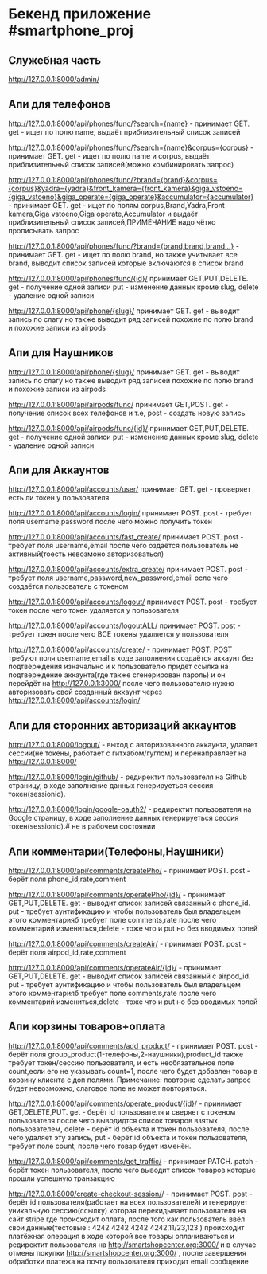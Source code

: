 <h1>Бекенд приложение #smartphone_proj</h1>

<h2>Служебная часть</h2>

http://127.0.0.1:8000/admin/

<h2>Апи для телефонов</h2>

http://127.0.0.1:8000/api/phones/func/?search={name} - принимает GET. get - ищет по полю name, выдаёт приблизительный список записей

http://127.0.0.1:8000/api/phones/func/?search={name}&corpus={corpus} - принимает GET. get - ищет по полю name и corpus, выдаёт приблизительный список записей(можно комбинировать запрос)

http://127.0.0.1:8000/api/phones/func/?brand={brand}&corpus={corpus}&yadra={yadra}&front_kamera={front_kamera}&giga_vstoeno={giga_vstoeno}&giga_operate={giga_operate}&accumulator={accumulator} - принимает GET. get - ищет по полям corpus,Brand,Yadra,Front kamera,Giga vstoeno,Giga operate,Accumulator и выдаёт приблизительный список записей,ПРИМЕЧАНИЕ надо чётко прописывать запрос

http://127.0.0.1:8000/api/phones/func/?brand={brand,brand,brand...} - принимает GET. get - ищет по полю brand, но также учитывает все brand, выводит список записей которые включаются в список brand

http://127.0.0.1:8000/api/phones/func/{id}/ принимает GET,PUT,DELETE. get - получение одной записи put - изменение данных кроме slug, delete - удаление одной записи

http://127.0.0.1:8000/api/phone/{slug}/ принимает GET. get - выводит запись по слагу но также выводит ряд записей похожие по полю brand и похожие записи из airpods

<h2>Апи для Наушников</h2>

http://127.0.0.1:8000/api/phone/{slug}/ принимает GET. get - выводит запись по слагу но также выводит ряд записей похожие по полю brand и похожие записи из airpods

http://127.0.0.1:8000/api/airpods/func/ принимает GET,POST. get - получение список всех телефонов и т.е, post - создать новую запись

http://127.0.0.1:8000/api/airpods/func/{id}/ принимает GET,PUT,DELETE. get - получение одной записи put - изменение данных кроме slug, delete - удаление одной записи

<h2>Апи для Аккаунтов</h2>

http://127.0.0.1:8000/api/accounts/user/ принимает GET. get - проверяет есть ли токен у пользователя

http://127.0.0.1:8000/api/accounts/login/ принимает POST. post - требует поля username,password после чего можно получить токен

http://127.0.0.1:8000/api/accounts/fast_create/ принимает POST. post - требует поля username,email после чего оздаётся пользователь не активный(тоесть невозмоно авторизоваться)

http://127.0.0.1:8000/api/accounts/extra_create/ принимает POST. post - требует поля username,password,new_password,email осле чего создаётся пользователь с токеном

http://127.0.0.1:8000/api/accounts/logout/ принимает POST. post - требует токен после чего токен удаляется у пользователя

http://127.0.0.1:8000/api/accounts/logoutALL/ принимает POST. post - требует токен после чего ВСЕ токены удаляется у пользователя

http://127.0.0.1:8000/api/accounts/create/ - принимает POST. POST требуют поля username,email в ходе заполнения создаётся аккаунт без подтверждения изначально и к пользователю придёт ссылка на подтверждение аккаунта(где также сгенерирован пароль) и он перейдёт на http://127.0.0.1:3000/ после чего пользователю нужно авторизовать свой созданный аккаунт через http://127.0.0.1:8000/api/accounts/login/

<h2>Апи для сторонних авторизаций аккаунтов</h2>

http://127.0.0.1:8000/logout/ - выход с авторизованного аккаунта, удаляет сессии(не токены, работает с гитхабом/гуглом) и перенаправляет на http://127.0.0.1:8000/

http://127.0.0.1:8000/login/github/ - редиректит пользователя на Github страницу, в ходе заполнение данных генерируеться сессия токен(sessionid).

http://127.0.0.1:8000/login/google-oauth2/ - редиректит пользователя на Google страницу, в ходе заполнение данных генерируеться сессия токен(sessionid).# не в рабочем состоянии

<h2>Апи комментарии(Телефоны,Наушники)</h2>

http://127.0.0.1:8000/api/comments/createPho/ - принимает POST. post - берёт поля phone_id,rate,comment

http://127.0.0.1:8000/api/comments/operatePho/{id}/ - принимает GET,PUT,DELETE. get - выводит список записей связанный с phone_id. put - требует аунтификацию и чтобы пользователь был владельцем этого комментарияб требует поле comments,rate после чего комментарий измениться,delete - тоже что и put но без вводимых полей

http://127.0.0.1:8000/api/comments/createAir/ - принимает POST. post - берёт поля airpod_id,rate,comment

http://127.0.0.1:8000/api/comments/operateAir/{id}/ - принимает GET,PUT,DELETE. get - выводит список записей связанный с airpod_id. put - требует аунтификацию и чтобы пользователь был владельцем этого комментарияб требует поле comments,rate после чего комментарий измениться,delete - тоже что и put но без вводимых полей

<h2>Апи корзины товаров+оплата</h2>

http://127.0.0.1:8000/api/comments/add_product/ - принимает POST. post - берёт поля group_product(1-телефоны,2-наушники),product_id также требует токен/сессию пользователя, и есть необязательное поле count,если его не указывать count=1, после чего будет добавлен товар в корзину клиента с доп полями. Примечание: повторно сделать запрос будет невозможно, слаговое поле не может повторяться.

http://127.0.0.1:8000/api/comments/operate_product/{id}/ - принимает GET,DELETE,PUT. 
get - берёт id пользователя и сверяет с токеном пользователя после чего выводидтся список товаров взятых пользователем, 
delete - берёт id объекта и токен пользователя, после чего удаляет эту запись,
put - берёт id объекта и токен пользователя, требует поле count, после чего товар будет изменён.

http://127.0.0.1:8000/api/comments/get_traffic/ - принимает PATCH. patch - берёт токен пользователя, после чего выводит список товаров которые прошли успешную транзакцию

http://127.0.0.1:8000/create-checkout-session/<id>/ - принимает POST. post - берёт id пользователя(работает на всех пользователей) и генерирует уникальную сессию(ссылку) которая перекидывает пользователя на сайт stripe где происходит оплата, после того как пользователь ввёл свои данные(тестовые : 4242 4242 4242 4242,11/23,123 ) происходит платёжная операция в ходе которой все товары оплачиваються и редиректит пользователя на http://smartshopcenter.org:3000/ и в случае отмены покупки http://smartshopcenter.org:3000/ , после завершения обработки платежа на почту пользователя приходит email сообщение
